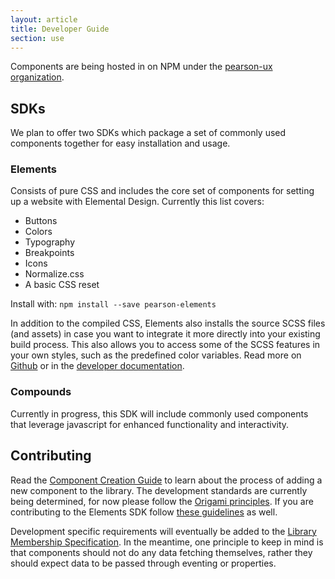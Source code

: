 ```yaml
---
layout: article
title: Developer Guide
section: use
---
```


Components are being hosted in on NPM under the [pearson-ux organization][npm-org].

## SDKs

We plan to offer two SDKs which package a set of commonly used components together for easy installation and usage.

### Elements
Consists of pure CSS and includes the core set of components for setting up a website with Elemental Design. Currently this list covers:

- Buttons
- Colors
- Typography
- Breakpoints
- Icons
- Normalize.css
- A basic CSS reset

Install with: `npm install --save pearson-elements`

In addition to the compiled CSS, Elements also installs the source SCSS files (and assets) in case you want to integrate it more directly into your existing build process. This also allows you to access some of the SCSS features in your own styles, such as the predefined color variables. Read more on [Github][ghub] or in the [developer documentation][ddocs].

### Compounds
Currently in progress, this SDK will include commonly used components that leverage javascript for enhanced functionality and interactivity.

[elements]: https://www.npmjs.com/package/pearson-elements
[npm-org]: https://www.npmjs.com/~pearson-ux
[ddocs]: https://pearson-elements-v0.surge.sh/getting-started/
[ghub]: https://github.com/pearson-higher-ed/elements/



## Contributing
Read the [Component Creation Guide][creation] to learn about the process of adding a new component to the library. The development standards are currently being determined, for now please follow the [Origami principles][oprinciples]. If you are contributing to the Elements SDK follow [these guidelines][eprinciples] as well.

Development specific requirements will eventually be added to the [Library Membership Specification][spec]. In the meantime, one principle to keep in mind is that components should not do any data fetching themselves, rather they should expect data to be passed through eventing or properties.

[creation]: {{site.baseurl}}/component-creation-guide
[spec]: {{site.baseurl}}/membership-spec
[oprinciples]: https://origami.pearsoned.com/docs/overview/principles/
[eprinciples]: https://github.com/Pearson-Higher-Ed/elements/blob/v0/CONTRIBUTING.md
